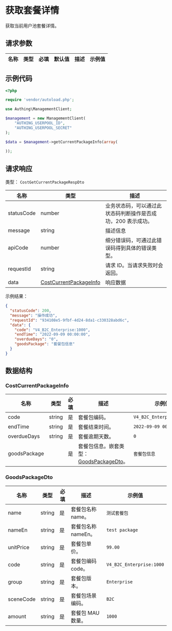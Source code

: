 # 获取套餐详情

<!--
  警告⚠️：
  不要直接修改该文档，
  https://github.com/Authing/authing-docs-factory
  使用该项目进行生成
-->

<LastUpdated />

获取当前用户池套餐详情。

## 请求参数

| 名称 | 类型 | 必填 | 默认值 | 描述 | 示例值 |
| ---- | ---- | ---- | ---- | ---- | ---- |


## 示例代码

```php
<?php

require 'vendor/autoload.php';

use Authing\ManagementClient;

$management = new ManagementClient(
    "AUTHING_USERPOOL_ID",
    "AUTHING_USERPOOL_SECRET"
);

$data = $management->getCurrentPackageInfo(array(
  
));
```


## 请求响应

类型： `CostGetCurrentPackageRespDto`

| 名称 | 类型 | 描述 |
| ---- | ---- | ---- |
| statusCode | number | 业务状态码，可以通过此状态码判断操作是否成功，200 表示成功。 |
| message | string | 描述信息 |
| apiCode | number | 细分错误码，可通过此错误码得到具体的错误类型。 |
| requestId | string | 请求 ID。当请求失败时会返回。 |
| data | <a href="#CostCurrentPackageInfo">CostCurrentPackageInfo</a> | 响应数据 |



示例结果：

```json
{
  "statusCode": 200,
  "message": "操作成功",
  "requestId": "934108e5-9fbf-4d24-8da1-c330328abd6c",
  "data": {
    "code": "V4_B2C_Enterprise:1000",
    "endTime": "2022-09-09 00:00:00",
    "overdueDays": "0",
    "goodsPackage": "套餐包信息"
  }
}
```

## 数据结构


### <a id="CostCurrentPackageInfo"></a> CostCurrentPackageInfo

| 名称 | 类型 | 必填 | 描述 | 示例值 |
| ---- |  ---- | ---- | ---- | ---- |
| code | string | 是 | 套餐包编码。  |  `V4_B2C_Enterprise:1000` |
| endTime | string | 是 | 套餐结束时间。  |  `2022-09-09 00:00:00` |
| overdueDays | string | 是 | 套餐逾期天数。  |  `0` |
| goodsPackage |  | 是 | 套餐包信息。嵌套类型：<a href="#GoodsPackageDto">GoodsPackageDto</a>。  |  `套餐包信息` |


### <a id="GoodsPackageDto"></a> GoodsPackageDto

| 名称 | 类型 | 必填 | 描述 | 示例值 |
| ---- |  ---- | ---- | ---- | ---- |
| name | string | 是 | 套餐包名称 name。  |  `测试套餐包` |
| nameEn | string | 是 | 套餐包名称 nameEn。  |  `test package` |
| unitPrice | string | 是 | 套餐包单价。  |  `99.00` |
| code | string | 是 | 套餐包编码 code。  |  `V4_B2C_Enterprise:1000` |
| group | string | 是 | 套餐包版本。  |  `Enterprise` |
| sceneCode | string | 是 | 套餐包场景编码。  |  `B2C` |
| amount | string | 是 | 套餐包 MAU 数量。  |  `1000` |


